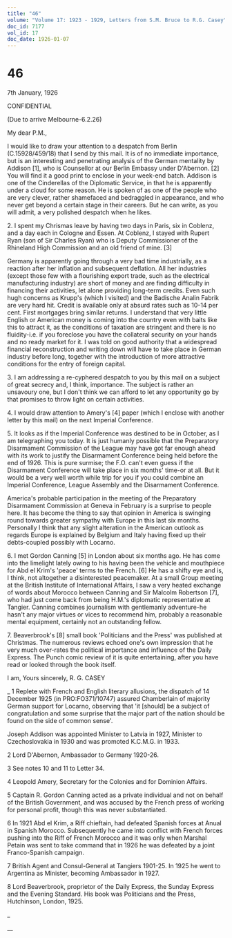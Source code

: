 ```yaml
---
title: "46"
volume: "Volume 17: 1923 - 1929, Letters from S.M. Bruce to R.G. Casey"
doc_id: 7177
vol_id: 17
doc_date: 1926-01-07
---
```


# 46

7th January, 1926

CONFIDENTIAL

(Due to arrive Melbourne-6.2.26)

My dear P.M.,

I would like to draw your attention to a despatch from Berlin (C.15928/459/18) that I send by this mail. It is of no immediate importance, but is an interesting and penetrating analysis of the German mentality by Addison [1], who is Counsellor at our Berlin Embassy under D'Abernon. [2] You will find it a good print to enclose in your week-end batch. Addison is one of the Cinderellas of the Diplomatic Service, in that he is apparently under a cloud for some reason. He is spoken of as one of the people who are very clever, rather shamefaced and bedraggled in appearance, and who never get beyond a certain stage in their careers. But he can write, as you will admit, a very polished despatch when he likes.

2\. I spent my Chrismas leave by having two days in Paris, six in Coblenz, and a day each in Cologne and Essen. At Coblenz, I stayed with Rupert Ryan (son of Sir Charles Ryan) who is Deputy Commissioner of the Rhineland High Commission and an old friend of mine. [3]

Germany is apparently going through a very bad time industrially, as a reaction after her inflation and subsequent deflation. All her industries (except those few with a flourishing export trade, such as the electrical manufacturing industry) are short of money and are finding difficulty in financing their activities, let alone providing long-term credits. Even such hugh concerns as Krupp's (which I visited) and the Badische Analin Fabrik are very hard hit. Credit is available only at absurd rates such as 10-14 per cent. First mortgages bring similar returns. I understand that very little English or American money is coming into the country even with baits like this to attract it, as the conditions of taxation are stringent and there is no fluidity-i.e. if you foreclose you have the collateral security on your hands and no ready market for it. I was told on good authority that a widespread financial reconstruction and writing down will have to take place in German industry before long, together with the introduction of more attractive conditions for the entry of foreign capital.

3\. I am addressing a re-cyphered despatch to you by this mail on a subject of great secrecy and, I think, importance. The subject is rather an unsavoury one, but I don't think we can afford to let any opportunity go by that promises to throw light on certain activities.

4\. I would draw attention to Amery's [4] paper (which I enclose with another letter by this mail) on the next Imperial Conference.

5\. It looks as if the Imperial Conference was destined to be in October, as I am telegraphing you today. It is just humanly possible that the Preparatory Disarmament Commission of the League may have got far enough ahead with its work to justify the Disarmament Conference being held before the end of 1926. This is pure surmise; the F.O. can't even guess if the Disarmament Conference will take place in six months' time-or at all. But it would be a very well worth while trip for you if you could combine an Imperial Conference, League Assembly and the Disarmament Conference.

America's probable participation in the meeting of the Preparatory Disarmament Commission at Geneva in February is a surprise to people here. It has become the thing to say that opinion in America is swinging round towards greater sympathy with Europe in this last six months. Personally I think that any slight alteration in the American outlook as regards Europe is explained by Belgium and Italy having fixed up their debts-coupled possibly with Locarno.

6\. I met Gordon Canning [5] in London about six months ago. He has come into the limelight lately owing to his having been the vehicle and mouthpiece for Abd el Krim's 'peace' terms to the French. [6] He has a shifty eye and is, I think, not altogether a disinterested peacemaker. At a small Group meeting at the British Institute of International Affairs, I saw a very heated exchange of words about Morocco between Canning and Sir Malcolm Robertson [7], who had just come back from being H.M.'s diplomatic representative at Tangier. Canning combines journalism with gentlemanly adventure-he hasn't any major virtues or vices to recommend him, probably a reasonable mental equipment, certainly not an outstanding fellow.

7\. Beaverbrook's [8] small book 'Politicians and the Press' was published at Christmas. The numerous reviews echoed one's own impression that he very much over-rates the political importance and influence of the Daily Express. The Punch comic review of it is quite entertaining, after you have read or looked through the book itself.

I am, Yours sincerely, R. G. CASEY 

_ 1 Replete with French and English literary allusions, the dispatch of 14 December 1925 (in PRO:FO371/10747) assured Chamberlain of majority German support for Locarno, observing that 'it [should] be a subject of congratulation and some surprise that the major part of the nation should be found on the side of common sense'.

Joseph Addison was appointed Minister to Latvia in 1927, Minister to Czechoslovakia in 1930 and was promoted K.C.M.G. in 1933.

2 Lord D'Abernon, Ambassador to Germany 1920-26.

3 See notes 10 and 11 to Letter 34.

4 Leopold Amery, Secretary for the Colonies and for Dominion Affairs.

5 Captain R. Gordon Canning acted as a private individual and not on behalf of the British Government, and was accused by the French press of working for personal profit, though this was never substantiated.

6 In 1921 Abd el Krim, a Riff chieftain, had defeated Spanish forces at Anual in Spanish Morocco. Subsequently he came into conflict with French forces pushing into the Riff of French Morocco and it was only when Marshal Petain was sent to take command that in 1926 he was defeated by a joint Franco-Spanish campaign.

7 British Agent and Consul-General at Tangiers 1901-25. In 1925 he went to Argentina as Minister, becoming Ambassador in 1927.

8 Lord Beaverbrook, proprietor of the Daily Express, the Sunday Express and the Evening Standard. His book was Politicians and the Press, Hutchinson, London, 1925.

_

__
